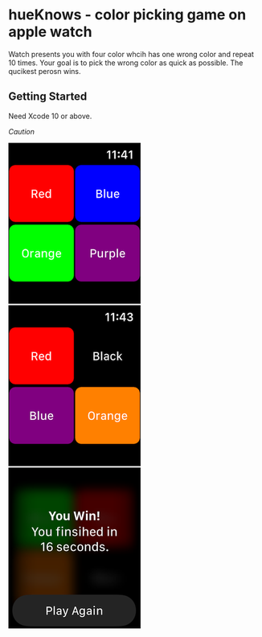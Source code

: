 # hueKnows - color picking game on apple watch

Watch presents you with four color whcih has one wrong color and repeat 10 times. Your goal is to pick the wrong color as quick as possible. The qucikest perosn wins. 

## Getting Started

Need Xcode 10 or above. 

*Caution*

![](https://github.com/HongbeomPark/hueKnows/blob/master/images/Simulator%20Screen%20Shot%20-%20Apple%20Watch%20Series%204%20-%2044mm%20-%202019-04-24%20at%2023.41.58.png)&nbsp;![](https://github.com/HongbeomPark/hueKnows/blob/master/images/Simulator%20Screen%20Shot%20-%20Apple%20Watch%20Series%204%20-%2044mm%20-%202019-04-24%20at%2023.43.53.png)&nbsp;![](https://github.com/HongbeomPark/hueKnows/blob/master/images/Simulator%20Screen%20Shot%20-%20Apple%20Watch%20Series%204%20-%2044mm%20-%202019-04-24%20at%2023.42.53.png)
